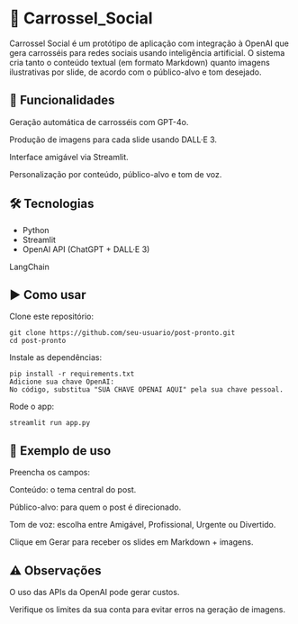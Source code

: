 # 📱 Carrossel_Social

Carrossel Social é um protótipo de aplicação com integração à OpenAI que gera carrosséis para redes sociais usando inteligência artificial. O sistema cria tanto o conteúdo textual (em formato Markdown) quanto imagens ilustrativas por slide, de acordo com o público-alvo e tom desejado.

## 🚀 Funcionalidades
Geração automática de carrosséis com GPT-4o.

Produção de imagens para cada slide usando DALL·E 3.

Interface amigável via Streamlit.

Personalização por conteúdo, público-alvo e tom de voz.

## 🛠️ Tecnologias

- Python
- Streamlit
- OpenAI API (ChatGPT + DALL·E 3)

LangChain

## ▶️ Como usar
Clone este repositório:

```
git clone https://github.com/seu-usuario/post-pronto.git
cd post-pronto
```

Instale as dependências:

```
pip install -r requirements.txt
Adicione sua chave OpenAI:
No código, substitua "SUA CHAVE OPENAI AQUI" pela sua chave pessoal.
```

Rode o app:

```
streamlit run app.py
```

## 🧪 Exemplo de uso

Preencha os campos:

Conteúdo: o tema central do post.

Público-alvo: para quem o post é direcionado.

Tom de voz: escolha entre Amigável, Profissional, Urgente ou Divertido.

Clique em Gerar para receber os slides em Markdown + imagens.

## ⚠️ Observações

O uso das APIs da OpenAI pode gerar custos.

Verifique os limites da sua conta para evitar erros na geração de imagens.
